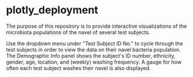 # plotly_deployment

The purpose of this repository is to provide interactive visualizations of the microbiota populations of the navel of several test subjects.

Use the dropdown menu under "Test Subject ID No." to cycle through the test subjects in order to view the data on their navel bacteria population.  The Demographic Info panel shows the subject's ID number, ethnicity, gender, age, location, and (weekly) washing frequency. A gauge for how often each test subject washes their navel is also displayed.